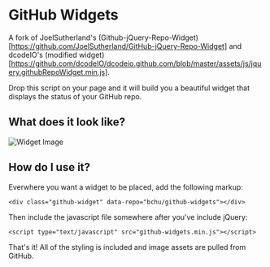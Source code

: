 # GitHub Widgets

A fork of JoelSutherland's (Github-jQuery-Repo-Widget)[https://github.com/JoelSutherland/GitHub-jQuery-Repo-Widget] and dcodeIO's (modified widget)[https://github.com/dcodeIO/dcodeio.github.com/blob/master/assets/js/jquery.githubRepoWidget.min.js].

Drop this script on your page and it will build you a beautiful widget that displays the status of your GitHub repo.

## What does it look like?

![Widget Image](http://files.www.newmediacampaigns.com/blog/github-widget.png)

## How do I use it?

Everwhere you want a widget to be placed, add the following markup:

	<div class="github-widget" data-repo="bchu/github-widgets"></div>

Then include the javascript file somewhere after you've include jQuery:

	<script type="text/javascript" src="github-widgets.min.js"></script>

That's it! All of the styling is included and image assets are pulled from GitHub.
